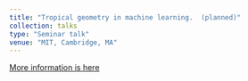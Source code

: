 ```yaml
---
title: "Tropical geometry in machine learning.  (planned)"
collection: talks
type: "Seminar talk"
venue: "MIT, Cambridge, MA"
---
```


[More information is here](https://www.siam.org/Conferences/CM/Main/ag19)